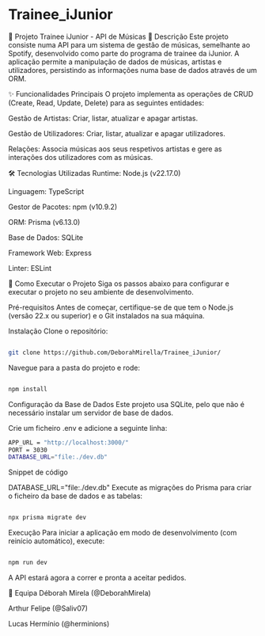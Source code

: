 # Trainee_iJunior

🎵 Projeto Trainee iJunior - API de Músicas
📝 Descrição
Este projeto consiste numa API para um sistema de gestão de músicas, semelhante ao Spotify, desenvolvido como parte do programa de trainee da iJunior. A aplicação permite a manipulação de dados de músicas, artistas e utilizadores, persistindo as informações numa base de dados através de um ORM.

✨ Funcionalidades Principais
O projeto implementa as operações de CRUD (Create, Read, Update, Delete) para as seguintes entidades:

Gestão de Artistas: Criar, listar, atualizar e apagar artistas.

Gestão de Utilizadores: Criar, listar, atualizar e apagar utilizadores.

Relações: Associa músicas aos seus respetivos artistas e gere as interações dos utilizadores com as músicas.

🛠️ Tecnologias Utilizadas
Runtime: Node.js (v22.17.0)

Linguagem: TypeScript

Gestor de Pacotes: npm (v10.9.2)

ORM: Prisma (v6.13.0)

Base de Dados: SQLite

Framework Web: Express

Linter: ESLint

🚀 Como Executar o Projeto
Siga os passos abaixo para configurar e executar o projeto no seu ambiente de desenvolvimento.

Pré-requisitos
Antes de começar, certifique-se de que tem o Node.js (versão 22.x ou superior) e o Git instalados na sua máquina.

Instalação
Clone o repositório:

```Bash

git clone https://github.com/DeborahMirella/Trainee_iJunior/
```
Navegue para a pasta do projeto e rode: 

```bash

npm install
```

Configuração da Base de Dados
Este projeto usa SQLite, pelo que não é necessário instalar um servidor de base de dados.

Crie um ficheiro .env e adicione a seguinte linha:
```bash
APP_URL = "http://localhost:3000/"
PORT = 3030
DATABASE_URL="file:./dev.db"
```

Snippet de código

DATABASE_URL="file:./dev.db"
Execute as migrações do Prisma para criar o ficheiro da base de dados e as tabelas:

```Bash

npx prisma migrate dev
```
Execução
Para iniciar a aplicação em modo de desenvolvimento (com reinício automático), execute:

```Bash

npm run dev
```
A API estará agora a correr e pronta a aceitar pedidos.

👥 Equipa
Déborah Mirela (@DeborahMirela)

Arthur Felipe (@Saliv07)

Lucas Hermínio (@herminions)
